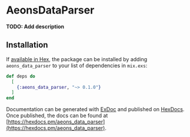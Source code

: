 # AeonsDataParser

**TODO: Add description**

## Installation

If [available in Hex](https://hex.pm/docs/publish), the package can be installed
by adding `aeons_data_parser` to your list of dependencies in `mix.exs`:

```elixir
def deps do
  [
    {:aeons_data_parser, "~> 0.1.0"}
  ]
end
```

Documentation can be generated with [ExDoc](https://github.com/elixir-lang/ex_doc)
and published on [HexDocs](https://hexdocs.pm). Once published, the docs can
be found at [https://hexdocs.pm/aeons_data_parser](https://hexdocs.pm/aeons_data_parser).

